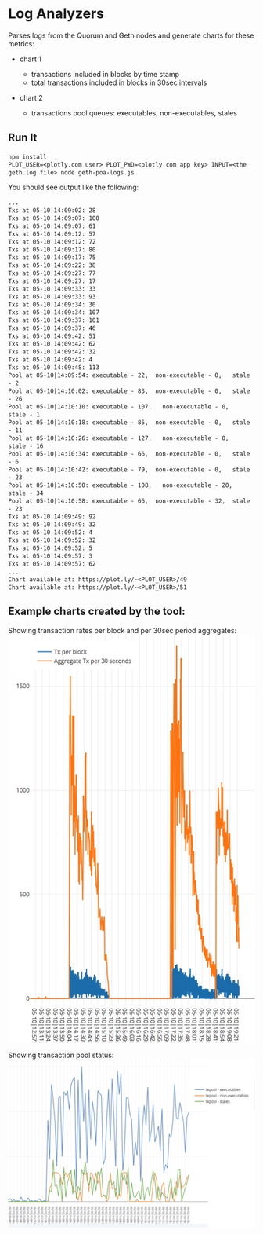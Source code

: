 # Log Analyzers

Parses logs from the Quorum and Geth nodes and generate charts for these metrics:
* chart 1
  * transactions included in blocks by time stamp
  * total transactions included in blocks in 30sec intervals

* chart 2
  * transactions pool queues: executables, non-executables, stales

## Run It

```
npm install
PLOT_USER=<plotly.com user> PLOT_PWD=<plotly.com app key> INPUT=<the geth.log file> node geth-poa-logs.js
```

You should see output like the following:
```
...
Txs at 05-10|14:09:02: 28
Txs at 05-10|14:09:07: 100
Txs at 05-10|14:09:07: 61
Txs at 05-10|14:09:12: 57
Txs at 05-10|14:09:12: 72
Txs at 05-10|14:09:17: 80
Txs at 05-10|14:09:17: 75
Txs at 05-10|14:09:22: 38
Txs at 05-10|14:09:27: 77
Txs at 05-10|14:09:27: 17
Txs at 05-10|14:09:33: 33
Txs at 05-10|14:09:33: 93
Txs at 05-10|14:09:34: 30
Txs at 05-10|14:09:34: 107
Txs at 05-10|14:09:37: 101
Txs at 05-10|14:09:37: 46
Txs at 05-10|14:09:42: 51
Txs at 05-10|14:09:42: 62
Txs at 05-10|14:09:42: 32
Txs at 05-10|14:09:42: 4
Txs at 05-10|14:09:48: 113
Pool at 05-10|14:09:54: executable - 22,  non-executable - 0,   stale - 2
Pool at 05-10|14:10:02: executable - 83,  non-executable - 0,   stale - 26
Pool at 05-10|14:10:10: executable - 107,   non-executable - 0,   stale - 1
Pool at 05-10|14:10:18: executable - 85,  non-executable - 0,   stale - 11
Pool at 05-10|14:10:26: executable - 127,   non-executable - 0,   stale - 16
Pool at 05-10|14:10:34: executable - 66,  non-executable - 0,   stale - 6
Pool at 05-10|14:10:42: executable - 79,  non-executable - 0,   stale - 23
Pool at 05-10|14:10:50: executable - 108,   non-executable - 20,  stale - 34
Pool at 05-10|14:10:58: executable - 66,  non-executable - 32,  stale - 23
Txs at 05-10|14:09:49: 92
Txs at 05-10|14:09:49: 32
Txs at 05-10|14:09:52: 4
Txs at 05-10|14:09:52: 32
Txs at 05-10|14:09:52: 5
Txs at 05-10|14:09:57: 3
Txs at 05-10|14:09:57: 62
...
Chart available at: https://plot.ly/~<PLOT_USER>/49
Chart available at: https://plot.ly/~<PLOT_USER>/51
```

## Example charts created by the tool:

Showing transaction rates per block and per 30sec period aggregates:
![tx-rates.jpg](images/tx-rates.jpg)

Showing transaction pool status:
![txpool status](images/txpool.jpg)

